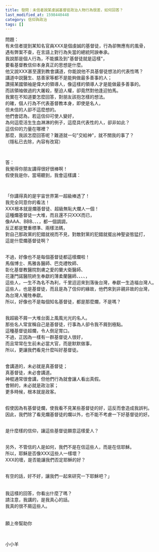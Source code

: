 ```yaml
---
title: 發問：未信者說某虔誠基督徒政治人物行為很差，如何回答？
last_modified_at: 1598440448
category: 信仰與政治
tags: []
---
```


<p>問題：<br/>
有未信者提到某知名官員XXX是個虔誠的基督徒，行為卻無應有的風骨，<br/>
遇有弊案不查，在言語上對行為失當的總統阿諛奉承。<br/>
我說那是個人行為，不能擴及到"基督徒就是這樣"，<br/>
要看基督教信仰本身真正的思想是什麼。<br/>
他又說XXX甚至還到教會講道，你能說他不具基督徒想法的代表性嗎？<br/>
講道中説醫生、慈善家等都不是能夠做最多善事的人；<br/>
讚揚某國領袖是偉大的領導人，像這樣的領導人才是能做最多善事的。<br/>
而該領袖做過的大屠殺，壓迫人權，卻竟然對他逢迎拍馬。<br/>
我實在不知道要怎麼回答，對朋友該抱怎樣的想法。<br/>
的確，個人行為不代表基督教本身，即使是名人，<br/>
但未信的人卻不這麼想的。<br/>
他們會認為，若這信仰可使人變好，<br/>
為何這麼活生生血淋淋的例子，這麼具代表性的人，卻非如此？<br/>
這信仰的力量在哪裡？<br/>
那麼，我該怎麼回答呢？難道就一句"交給神"，就不關我的事了？<br/>
（隱私已去除，內容有改寫）</p>
<p> </p>
<p>答：<br/>
我覺得你朋友講得很好很棒啊！<br/>
假使我是你，當場聽到，我會這樣講：</p>
<p> </p>
<p>「你講得真的是宇宙世界第一超級棒透了！<br/>
我完全同意你的看法！<br/>
XXX根本就是爛基督徒、超級無恥大爛人一個！<br/>
這種爛基督徒一大堆，而且還不只XXX而已，<br/>
像AAA、BBB、、、，都一個調調，<br/>
反正都是雙重標準、兩樣法碼，<br/>
對自己那政黨的犯錯就視而不見，對敵對黨的犯錯就擺出神聖姿態猛打，<br/>
這是什麼爛基督徒啊？</p>
<p><br/>
不過，好像也不是每個基督徒都這樣爛啦！<br/>
馬偕博士、馬雅各醫師、巴克禮牧師、<br/>
彰化基督教醫院割膚之愛的蘭大衛醫師、<br/>
花蓮門諾醫院終生奉獻的薄柔蘭醫師、、、、，<br/>
這些人，一生不為名不為利，千里迢迢來到落後台灣，奉獻一生造福台灣人。<br/>
這些人，也是基督徒，而且是為了信仰的緣故，他們來到非親非故的台灣，<br/>
為台灣人犧牲奉獻。<br/>
所以，好像也不是每個知名基督徒，都是那麼爛，不是嗎？</p>
<p><br/>
我超級不屑一大堆台面上風風光光的名人。<br/>
那些名人常宣稱自己是基督徒，行事為人卻令我不屑到極點。<br/>
這種基督徒超爛，令人倒足胃口。<br/>
不過，正因為一樣有一群基督徒人很好，<br/>
而且常常在生前未必當大官，而是默默做事，<br/>
所以，更讓我們看見什麼叫好基督徒。</p>
<p><br/>
會講道的，未必就是真基督徒；<br/>
真基督徒，未必會講道。<br/>
神棍通常很會講，但他們行為就會讓人看出真假。<br/>
會掰的，未必就是政治家；<br/>
更多時候，根本就是政客。</p>
<p><br/>
假使因為有基督徒爛，使我看不見某些基督徒的好，這反而會造成我誤判。<br/>
因此，我們除了看見爛基督徒的爛以外，也不能不考慮一下好基督徒的好。</p>
<p><br/>
是什麼樣的信仰，讓這些基督徒願意這樣愛人？</p>
<p><br/>
另外，不管信的人是如何，我們不是在信這些人，而是在信耶穌。<br/>
所以，耶穌是否像XXX這些人一樣壞？<br/>
XXX的壞，是否能讓我們否定耶穌的好？</p>
<p><br/>
有空的話，好不好，讓我們一起來研究一下耶穌吧？」<br/>
 <br/>
 <br/>
我這樣的回答，你看出什麼了嗎？<br/>
請注意，我講的，是我真心的話。<br/>
我真的很不屑這些人。<br/>
 <br/>
 <br/>
願上帝幫助你</p>
<p> </p>
<p>小小羊</p>
